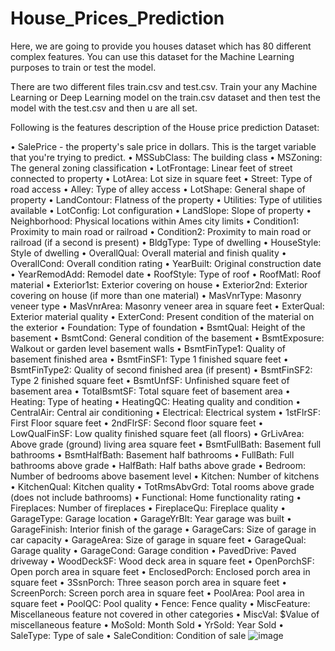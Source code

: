 # House_Prices_Prediction
Here, we are going to provide you houses dataset which has 80 different complex features.
You can use this dataset for the Machine Learning purposes to train or test the model.

There are two different files train.csv and test.csv. Train your any Machine Learning or Deep Learning model on the train.csv dataset and then
test the model with the test.csv and then u are all set.

Following is the features description of the House price prediction Dataset:

•	SalePrice - the property's sale price in dollars. This is the target variable that you're trying to predict.
•	MSSubClass: The building class
•	MSZoning: The general zoning classification
•	LotFrontage: Linear feet of street connected to property
•	LotArea: Lot size in square feet
•	Street: Type of road access
•	Alley: Type of alley access
•	LotShape: General shape of property
•	LandContour: Flatness of the property
•	Utilities: Type of utilities available
•	LotConfig: Lot configuration
•	LandSlope: Slope of property
•	Neighborhood: Physical locations within Ames city limits
•	Condition1: Proximity to main road or railroad
•	Condition2: Proximity to main road or railroad (if a second is present)
•	BldgType: Type of dwelling
•	HouseStyle: Style of dwelling
•	OverallQual: Overall material and finish quality
•	OverallCond: Overall condition rating
•	YearBuilt: Original construction date
•	YearRemodAdd: Remodel date
•	RoofStyle: Type of roof
•	RoofMatl: Roof material
•	Exterior1st: Exterior covering on house
•	Exterior2nd: Exterior covering on house (if more than one material)
•	MasVnrType: Masonry veneer type
•	MasVnrArea: Masonry veneer area in square feet
•	ExterQual: Exterior material quality
•	ExterCond: Present condition of the material on the exterior
•	Foundation: Type of foundation
•	BsmtQual: Height of the basement
•	BsmtCond: General condition of the basement
•	BsmtExposure: Walkout or garden level basement walls
•	BsmtFinType1: Quality of basement finished area
•	BsmtFinSF1: Type 1 finished square feet
•	BsmtFinType2: Quality of second finished area (if present)
•	BsmtFinSF2: Type 2 finished square feet
•	BsmtUnfSF: Unfinished square feet of basement area
•	TotalBsmtSF: Total square feet of basement area
•	Heating: Type of heating
•	HeatingQC: Heating quality and condition
•	CentralAir: Central air conditioning
•	Electrical: Electrical system
•	1stFlrSF: First Floor square feet
•	2ndFlrSF: Second floor square feet
•	LowQualFinSF: Low quality finished square feet (all floors)
•	GrLivArea: Above grade (ground) living area square feet
•	BsmtFullBath: Basement full bathrooms
•	BsmtHalfBath: Basement half bathrooms
•	FullBath: Full bathrooms above grade
•	HalfBath: Half baths above grade
•	Bedroom: Number of bedrooms above basement level
•	Kitchen: Number of kitchens
•	KitchenQual: Kitchen quality
•	TotRmsAbvGrd: Total rooms above grade (does not include bathrooms)
•	Functional: Home functionality rating
•	Fireplaces: Number of fireplaces
•	FireplaceQu: Fireplace quality
•	GarageType: Garage location
•	GarageYrBlt: Year garage was built
•	GarageFinish: Interior finish of the garage
•	GarageCars: Size of garage in car capacity
•	GarageArea: Size of garage in square feet
•	GarageQual: Garage quality
•	GarageCond: Garage condition
•	PavedDrive: Paved driveway
•	WoodDeckSF: Wood deck area in square feet
•	OpenPorchSF: Open porch area in square feet
•	EnclosedPorch: Enclosed porch area in square feet
•	3SsnPorch: Three season porch area in square feet
•	ScreenPorch: Screen porch area in square feet
•	PoolArea: Pool area in square feet
•	PoolQC: Pool quality
•	Fence: Fence quality
•	MiscFeature: Miscellaneous feature not covered in other categories
•	MiscVal: $Value of miscellaneous feature
•	MoSold: Month Sold
•	YrSold: Year Sold
•	SaleType: Type of sale
•	SaleCondition: Condition of sale
![image](https://user-images.githubusercontent.com/48451542/117273014-2a5bd480-ae75-11eb-8159-3a2abd3a8f2d.png)

